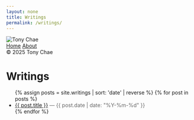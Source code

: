 ```yaml
---
layout: none
title: Writings
permalink: /writings/
---
```

<!doctype html>
<html lang="en">
<head>
  <meta charset="utf-8">
  <title>Writings | Tony Chae</title>
  <link rel="stylesheet" href="assets/style.css">
</head>
<body>
  <aside>
    <img src="assets/tony.jpg" alt="Tony Chae" class="profile">
    <nav>
      <a href="index.html">Home</a>
      <a href="about.html">About</a>
    </nav>
    <footer>© 2025 Tony Chae</footer>
  </aside>

  <main>
    <h1>Writings</h1>
    <ul>
      {% assign posts = site.writings | sort: 'date' | reverse %}
      {% for post in posts %}
        <li>
          <a href="{{ post.url | relative_url }}">{{ post.title }}</a>
          <span style="color:#666">— {{ post.date | date: "%Y-%m-%d" }}</span>
        </li>
      {% endfor %}
    </ul>
  </main>
</body>
</html>
